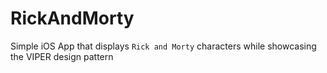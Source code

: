 # RickAndMorty
Simple iOS App that displays `Rick and Morty` characters while showcasing the VIPER design pattern
